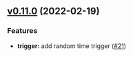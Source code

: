 
<a name="v0.11.0"></a>
## [v0.11.0](https://github.com/jdxj/sign/compare/v0.10.1...v0.11.0) (2022-02-19)

### Features

* **trigger:** add random time trigger ([#21](https://github.com/jdxj/sign/issues/21))

